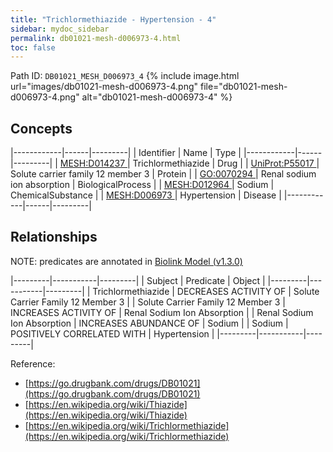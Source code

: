 ```yaml
---
title: "Trichlormethiazide - Hypertension - 4"
sidebar: mydoc_sidebar
permalink: db01021-mesh-d006973-4.html
toc: false 
---
```



Path ID: `DB01021_MESH_D006973_4`
{% include image.html url="images/db01021-mesh-d006973-4.png" file="db01021-mesh-d006973-4.png" alt="db01021-mesh-d006973-4" %}

## Concepts

|------------|------|---------|
| Identifier | Name | Type    |
|------------|------|---------|
| <a href="https://identifiers.org/MESH:D014237">MESH:D014237 </a> | Trichlormethiazide | Drug |
| <a href="https://identifiers.org/UniProt:P55017">UniProt:P55017 </a> | Solute carrier family 12 member 3 | Protein |
| <a href="https://identifiers.org/GO:0070294">GO:0070294 </a> | Renal sodium ion absorption | BiologicalProcess |
| <a href="https://identifiers.org/MESH:D012964">MESH:D012964 </a> | Sodium | ChemicalSubstance |
| <a href="https://identifiers.org/MESH:D006973">MESH:D006973 </a> | Hypertension | Disease |
|------------|------|---------|

## Relationships


NOTE: predicates are annotated in <a href="https://github.com/biolink/biolink-model/releases/tag/v1.3.0">Biolink Model (v1.3.0)</a>

|---------|-----------|---------|
| Subject | Predicate | Object  |
|---------|-----------|---------|
| Trichlormethiazide | DECREASES ACTIVITY OF | Solute Carrier Family 12 Member 3 |
| Solute Carrier Family 12 Member 3 | INCREASES ACTIVITY OF | Renal Sodium Ion Absorption |
| Renal Sodium Ion Absorption | INCREASES ABUNDANCE OF | Sodium |
| Sodium | POSITIVELY CORRELATED WITH | Hypertension |
|---------|-----------|---------|

Reference: 
  - [https://go.drugbank.com/drugs/DB01021](https://go.drugbank.com/drugs/DB01021)
  - [https://en.wikipedia.org/wiki/Thiazide](https://en.wikipedia.org/wiki/Thiazide)
  - [https://en.wikipedia.org/wiki/Trichlormethiazide](https://en.wikipedia.org/wiki/Trichlormethiazide)
